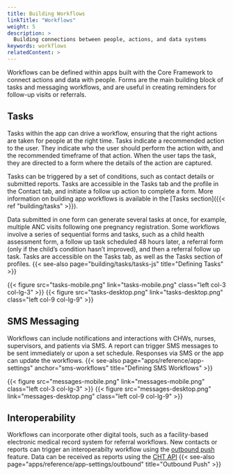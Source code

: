 ```yaml
---
title: Building Workflows
linkTitle: "Workflows"
weight: 5
description: >
  Building connections between people, actions, and data systems
keywords: workflows
relatedContent: >
---
```


Workflows can be defined within apps built with the Core Framework to connect actions and data with people. Forms are the main building block of tasks and messaging workflows, and are useful in creating reminders for follow-up visits or referrals.

## Tasks

Tasks within the app can drive a workflow, ensuring that the right actions are taken for people at the right time. Tasks indicate a recommended action to the user. They indicate who the user should perform the action with, and the recommended timeframe of that action. When the user taps the task, they are directed to a form where the details of the action are captured.

Tasks can be triggered by a set of conditions, such as contact details or submitted reports. Tasks are accessible in the Tasks tab and the profile in the Contact tab, and initiate a follow up action to complete a form. More information on building app workflows is available in the [Tasks section]({{< ref "building/tasks" >}}).

Data submitted in one form can generate several tasks at once, for example, multiple ANC visits following one pregnancy registration. Some workflows involve a series of sequential forms and tasks, such as a child health assessment form, a follow up task scheduled 48 hours later, a referral form (only if the child’s condition hasn’t improved), and then a referral follow up task. Tasks are accessible on the Tasks tab, as well as the Tasks section of profiles. 
{{< see-also page="building/tasks/tasks-js" title="Defining Tasks" >}}

{{< figure src="tasks-mobile.png" link="tasks-mobile.png" class="left col-3 col-lg-3" >}}
{{< figure src="tasks-desktop.png" link="tasks-desktop.png" class="left col-9 col-lg-9" >}}

## SMS Messaging

Workflows can include notifications and interactions with CHWs, nurses, supervisors, and patients via SMS. A report can trigger SMS messages to be sent immediately or upon a set schedule. Responses via SMS or the app can update the workflows.
{{< see-also page="apps/reference/app-settings" anchor="sms-workflows" title="Defining SMS Workflows" >}}

{{< figure src="messages-mobile.png" link="messages-mobile.png" class="left col-3 col-lg-3" >}}
{{< figure src="messages-desktop.png" link="messages-desktop.png" class="left col-9 col-lg-9" >}}

## Interoperability 

Workflows can incorporate other digital tools, such as a facility-based electronic medical record system for referral workflows. New contacts or reports can trigger an interoperabilty workflow using the [outbound push]() feature. Data can be received as reports using the [CHT API](https://github.com/medic/cht-core/tree/master/api)
{{< see-also page="apps/reference/app-settings/outbound" title="Outbound Push" >}}
